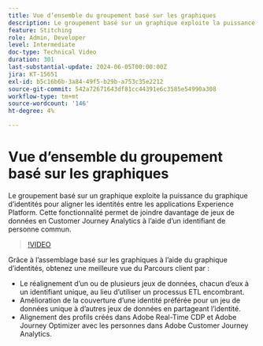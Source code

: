 ```yaml
---
title: Vue d’ensemble du groupement basé sur les graphiques
description: Le groupement basé sur un graphique exploite la puissance du graphique d’identités pour aligner les identités entre les applications Experience Platform. Cette fonctionnalité permet de joindre davantage de jeux de données en Customer Journey Analytics à l’aide d’un identifiant de personne commun.
feature: Stitching
role: Admin, Developer
level: Intermediate
doc-type: Technical Video
duration: 301
last-substantial-update: 2024-06-05T00:00:00Z
jira: KT-15651
exl-id: b5c16b6b-3a84-49f5-b29b-a753c35e2212
source-git-commit: 542a72671643df81cc44391e6c3585e54990a308
workflow-type: tm+mt
source-wordcount: '146'
ht-degree: 4%

---
```


# Vue d’ensemble du groupement basé sur les graphiques

Le groupement basé sur un graphique exploite la puissance du graphique d’identités pour aligner les identités entre les applications Experience Platform. Cette fonctionnalité permet de joindre davantage de jeux de données en Customer Journey Analytics à l’aide d’un identifiant de personne commun.

>[!VIDEO](https://video.tv.adobe.com/v/3448718/?learn=on&captions=fre_fr)

Grâce à l’assemblage basé sur les graphiques à l’aide du graphique d’identités, obtenez une meilleure vue du Parcours client par :

* Le réalignement d’un ou de plusieurs jeux de données, chacun d’eux à un identifiant unique, au lieu d’utiliser un processus ETL encombrant.
* Amélioration de la couverture d’une identité préférée pour un jeu de données unique à d’autres jeux de données en partageant l’identité.
* Alignement des profils créés dans Adobe Real-Time CDP et Adobe Journey Optimizer avec les personnes dans Adobe Customer Journey Analytics.
